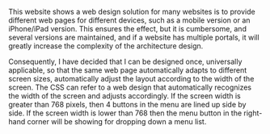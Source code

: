 This website shows a web design solution for many websites is to provide different web pages for different devices, such as a mobile version or an iPhone/iPad version. This ensures the effect, but it is cumbersome, and several versions are maintained, and if a website has multiple portals, it will greatly increase the complexity of the architecture design. 
 
Consequently, I have decided that I can be designed once, universally applicable, so that the same web page automatically adapts to different screen sizes, automatically adjust the layout according to the width of the screen. The CSS can refer to a web design that automatically recognizes the width of the screen and adjusts accordingly.  If the screen width is greater than 768 pixels, then 4 buttons in the menu are lined up side by side. If the screen width is lower than 768 then the menu button in the right-hand corner will be showing for dropping down a menu list.  